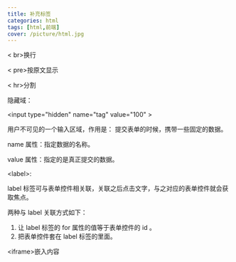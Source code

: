 ```yaml
---
title: 补充标签
categories: html
tags: [html,前端]
cover: /picture/html.jpg
---
```




< br&gt;换行

< pre&gt;按原文显示

< hr&gt;分割

隐藏域：

&lt;input type="hidden" name="tag" value="100" &gt;

用户不可见的一个输入区域，作用是： 提交表单的时候，携带一些固定的数据。

name 属性：指定数据的名称。

value 属性：指定的是真正提交的数据。

&lt;label&gt;:

label 标签可与表单控件相关联，关联之后点击文字，与之对应的表单控件就会获取焦点。

两种与 label 关联方式如下：

1. 让 label 标签的 for 属性的值等于表单控件的 id 。
2. 把表单控件套在 label 标签的里面。

&lt;iframe&gt;嵌入内容

